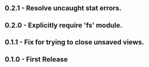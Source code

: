## 0.2.1 - Resolve uncaught stat errors.

## 0.2.0 - Explicitly require 'fs' module.

## 0.1.1 - Fix for trying to close unsaved views.

## 0.1.0 - First Release
